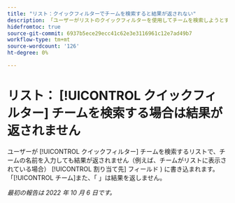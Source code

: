 ```yaml
---
title: "リスト：クイックフィルターでチームを検索すると結果が返されない"
description: 「ユーザーがリストのクイックフィルターを使用してチームを検索しようとすると、チーム名を入力しても結果が返されません（チームがリストに表示されている場合など）。 単語チームを検索しても結果は返されません。
hidefromtoc: true
source-git-commit: 6937b5ece29ecc41c62e3e3116961c12e7ad49b7
workflow-type: tm+mt
source-wordcount: '126'
ht-degree: 0%

---
```



# リスト： [!UICONTROL クイックフィルター] チームを検索する場合は結果が返されません

ユーザーが [!UICONTROL クイックフィルター] チームを検索するリストで、チームの名前を入力しても結果が返されません（例えば、チームがリストに表示されている場合） [!UICONTROL 割り当て先] フィールド ) に書き込まれます。 「[!UICONTROL チーム]また、「 」は結果を返しません。

_最初の報告は 2022 年 10 月 6 日です。_

